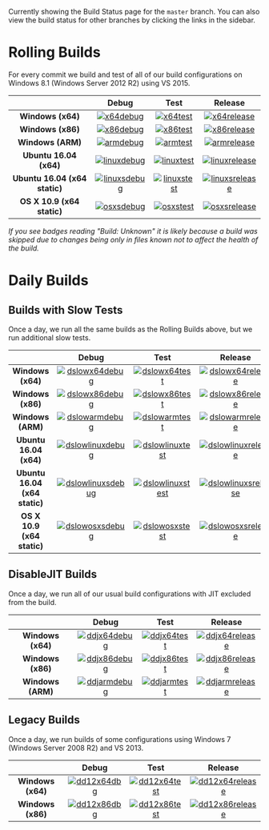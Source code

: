 Currently showing the Build Status page for the `master` branch. You can also view the build status for other branches by clicking the links in the sidebar.

# Rolling Builds

For every commit we build and test of all of our build configurations on Windows 8.1 (Windows Server 2012 R2) using VS 2015.

|                               | __Debug__ | __Test__ | __Release__ |
|:-----------------------------:|:---------:|:--------:|:-----------:|
| __Windows (x64)__             | [![x64debug][x64dbgicon]][x64dbglink] | [![x64test][x64testicon]][x64testlink] | [![x64release][x64relicon]][x64rellink] |
| __Windows (x86)__             | [![x86debug][x86dbgicon]][x86dbglink] | [![x86test][x86testicon]][x86testlink] | [![x86release][x86relicon]][x86rellink] |
| __Windows (ARM)__             | [![armdebug][armdbgicon]][armdbglink] | [![armtest][armtesticon]][armtestlink] | [![armrelease][armrelicon]][armrellink] |
| __Ubuntu 16.04 (x64)__        | [![linuxdebug][linuxdbgicon]][linuxdbglink] | [![linuxtest][linuxtesticon]][linuxtestlink] | [![linuxrelease][linuxrelicon]][linuxrellink] |
| __Ubuntu 16.04 (x64 static)__ | [![linuxsdebug][linuxsdbgicon]][linuxsdbglink] | [![linuxstest][linuxstesticon]][linuxstestlink] | [![linuxsrelease][linuxsrelicon]][linuxsrellink] |
| __OS X 10.9 (x64 static)__    | [![osxsdebug][osxsdbgicon]][osxsdbglink] | [![osxstest][osxstesticon]][osxstestlink] | [![osxsrelease][osxsrelicon]][osxsrellink] |

*If you see badges reading "Build: Unknown" it is likely because a build was skipped due to changes being only in files known not to affect the health of the build.*

[x64dbgicon]: http://dotnet-ci.cloudapp.net/job/Microsoft_ChakraCore/job/master/job/x64_debug/badge/icon
[x64dbglink]: http://dotnet-ci.cloudapp.net/job/Microsoft_ChakraCore/job/master/job/x64_debug/
[x64testicon]: http://dotnet-ci.cloudapp.net/job/Microsoft_ChakraCore/job/master/job/x64_test/badge/icon
[x64testlink]: http://dotnet-ci.cloudapp.net/job/Microsoft_ChakraCore/job/master/job/x64_test/
[x64relicon]: http://dotnet-ci.cloudapp.net/job/Microsoft_ChakraCore/job/master/job/x64_release/badge/icon
[x64rellink]: http://dotnet-ci.cloudapp.net/job/Microsoft_ChakraCore/job/master/job/x64_release/

[x86dbgicon]: http://dotnet-ci.cloudapp.net/job/Microsoft_ChakraCore/job/master/job/x86_debug/badge/icon
[x86dbglink]: http://dotnet-ci.cloudapp.net/job/Microsoft_ChakraCore/job/master/job/x86_debug/
[x86testicon]: http://dotnet-ci.cloudapp.net/job/Microsoft_ChakraCore/job/master/job/x86_test/badge/icon
[x86testlink]: http://dotnet-ci.cloudapp.net/job/Microsoft_ChakraCore/job/master/job/x86_test/
[x86relicon]: http://dotnet-ci.cloudapp.net/job/Microsoft_ChakraCore/job/master/job/x86_release/badge/icon
[x86rellink]: http://dotnet-ci.cloudapp.net/job/Microsoft_ChakraCore/job/master/job/x86_release/

[armdbgicon]: http://dotnet-ci.cloudapp.net/job/Microsoft_ChakraCore/job/master/job/arm_debug/badge/icon
[armdbglink]: http://dotnet-ci.cloudapp.net/job/Microsoft_ChakraCore/job/master/job/arm_debug/
[armtesticon]: http://dotnet-ci.cloudapp.net/job/Microsoft_ChakraCore/job/master/job/arm_test/badge/icon
[armtestlink]: http://dotnet-ci.cloudapp.net/job/Microsoft_ChakraCore/job/master/job/arm_test/
[armrelicon]: http://dotnet-ci.cloudapp.net/job/Microsoft_ChakraCore/job/master/job/arm_release/badge/icon
[armrellink]: http://dotnet-ci.cloudapp.net/job/Microsoft_ChakraCore/job/master/job/arm_release/

[linuxdbgicon]: http://dotnet-ci.cloudapp.net/job/Microsoft_ChakraCore/job/master/job/ubuntu_linux_debug/badge/icon
[linuxdbglink]: http://dotnet-ci.cloudapp.net/job/Microsoft_ChakraCore/job/master/job/ubuntu_linux_debug/
[linuxtesticon]: http://dotnet-ci.cloudapp.net/job/Microsoft_ChakraCore/job/master/job/ubuntu_linux_test/badge/icon
[linuxtestlink]: http://dotnet-ci.cloudapp.net/job/Microsoft_ChakraCore/job/master/job/ubuntu_linux_test/
[linuxrelicon]: http://dotnet-ci.cloudapp.net/job/Microsoft_ChakraCore/job/master/job/ubuntu_linux_release/badge/icon
[linuxrellink]: http://dotnet-ci.cloudapp.net/job/Microsoft_ChakraCore/job/master/job/ubuntu_linux_release/

[linuxsdbgicon]: http://dotnet-ci.cloudapp.net/job/Microsoft_ChakraCore/job/master/job/ubuntu_linux_debug_static/badge/icon
[linuxsdbglink]: http://dotnet-ci.cloudapp.net/job/Microsoft_ChakraCore/job/master/job/ubuntu_linux_debug_static/
[linuxstesticon]: http://dotnet-ci.cloudapp.net/job/Microsoft_ChakraCore/job/master/job/ubuntu_linux_test_static/badge/icon
[linuxstestlink]: http://dotnet-ci.cloudapp.net/job/Microsoft_ChakraCore/job/master/job/ubuntu_linux_test_static/
[linuxsrelicon]: http://dotnet-ci.cloudapp.net/job/Microsoft_ChakraCore/job/master/job/ubuntu_linux_release_static/badge/icon
[linuxsrellink]: http://dotnet-ci.cloudapp.net/job/Microsoft_ChakraCore/job/master/job/ubuntu_linux_release_static/

[osxsdbgicon]: http://dotnet-ci.cloudapp.net/job/Microsoft_ChakraCore/job/master/job/osx_osx_debug_static/badge/icon
[osxsdbglink]: http://dotnet-ci.cloudapp.net/job/Microsoft_ChakraCore/job/master/job/osx_osx_debug_static/
[osxstesticon]: http://dotnet-ci.cloudapp.net/job/Microsoft_ChakraCore/job/master/job/osx_osx_test_static/badge/icon
[osxstestlink]: http://dotnet-ci.cloudapp.net/job/Microsoft_ChakraCore/job/master/job/osx_osx_test_static/
[osxsrelicon]: http://dotnet-ci.cloudapp.net/job/Microsoft_ChakraCore/job/master/job/osx_osx_release_static/badge/icon
[osxsrellink]: http://dotnet-ci.cloudapp.net/job/Microsoft_ChakraCore/job/master/job/osx_osx_release_static/

# Daily Builds

## Builds with Slow Tests

Once a day, we run all the same builds as the Rolling Builds above, but we run additional slow tests.

|                               | __Debug__ | __Test__ | __Release__ |
|:-----------------------------:|:---------:|:--------:|:-----------:|
| __Windows (x64)__             | [![dslowx64debug][dslowx64dbgicon]][dslowx64dbglink] | [![dslowx64test][dslowx64testicon]][dslowx64testlink] | [![dslowx64release][dslowx64relicon]][dslowx64rellink] |
| __Windows (x86)__             | [![dslowx86debug][dslowx86dbgicon]][dslowx86dbglink] | [![dslowx86test][dslowx86testicon]][dslowx86testlink] | [![dslowx86release][dslowx86relicon]][dslowx86rellink] |
| __Windows (ARM)__             | [![dslowarmdebug][dslowarmdbgicon]][dslowarmdbglink] | [![dslowarmtest][dslowarmtesticon]][dslowarmtestlink] | [![dslowarmrelease][dslowarmrelicon]][dslowarmrellink] |
| __Ubuntu 16.04 (x64)__        | [![dslowlinuxdebug][dslowlinuxdbgicon]][dslowlinuxdbglink] | [![dslowlinuxtest][dslowlinuxtesticon]][dslowlinuxtestlink] | [![dslowlinuxrelease][dslowlinuxrelicon]][dslowlinuxrellink] |
| __Ubuntu 16.04 (x64 static)__ | [![dslowlinuxsdebug][dslowlinuxsdbgicon]][dslowlinuxsdbglink] | [![dslowlinuxstest][dslowlinuxstesticon]][dslowlinuxstestlink] | [![dslowlinuxsrelease][dslowlinuxsrelicon]][dslowlinuxsrellink] |
| __OS X 10.9 (x64 static)__    | [![dslowosxsdebug][dslowosxsdbgicon]][dslowosxsdbglink] | [![dslowosxstest][dslowosxstesticon]][dslowosxstestlink] | [![dslowosxsrelease][dslowosxsrelicon]][dslowosxsrellink] |

[dslowx64dbgicon]: http://dotnet-ci.cloudapp.net/job/Microsoft_ChakraCore/job/master/job/daily_slow_x64_debug/badge/icon
[dslowx64dbglink]: http://dotnet-ci.cloudapp.net/job/Microsoft_ChakraCore/job/master/job/daily_slow_x64_debug/
[dslowx64testicon]: http://dotnet-ci.cloudapp.net/job/Microsoft_ChakraCore/job/master/job/daily_slow_x64_test/badge/icon
[dslowx64testlink]: http://dotnet-ci.cloudapp.net/job/Microsoft_ChakraCore/job/master/job/daily_slow_x64_test/
[dslowx64relicon]: http://dotnet-ci.cloudapp.net/job/Microsoft_ChakraCore/job/master/job/daily_slow_x64_release/badge/icon
[dslowx64rellink]: http://dotnet-ci.cloudapp.net/job/Microsoft_ChakraCore/job/master/job/daily_slow_x64_release/

[dslowx86dbgicon]: http://dotnet-ci.cloudapp.net/job/Microsoft_ChakraCore/job/master/job/daily_slow_x86_debug/badge/icon
[dslowx86dbglink]: http://dotnet-ci.cloudapp.net/job/Microsoft_ChakraCore/job/master/job/daily_slow_x86_debug/
[dslowx86testicon]: http://dotnet-ci.cloudapp.net/job/Microsoft_ChakraCore/job/master/job/daily_slow_x86_test/badge/icon
[dslowx86testlink]: http://dotnet-ci.cloudapp.net/job/Microsoft_ChakraCore/job/master/job/daily_slow_x86_test/
[dslowx86relicon]: http://dotnet-ci.cloudapp.net/job/Microsoft_ChakraCore/job/master/job/daily_slow_x86_release/badge/icon
[dslowx86rellink]: http://dotnet-ci.cloudapp.net/job/Microsoft_ChakraCore/job/master/job/daily_slow_x86_release/

[dslowarmdbgicon]: http://dotnet-ci.cloudapp.net/job/Microsoft_ChakraCore/job/master/job/daily_slow_arm_debug/badge/icon
[dslowarmdbglink]: http://dotnet-ci.cloudapp.net/job/Microsoft_ChakraCore/job/master/job/daily_slow_arm_debug/
[dslowarmtesticon]: http://dotnet-ci.cloudapp.net/job/Microsoft_ChakraCore/job/master/job/daily_slow_arm_test/badge/icon
[dslowarmtestlink]: http://dotnet-ci.cloudapp.net/job/Microsoft_ChakraCore/job/master/job/daily_slow_arm_test/
[dslowarmrelicon]: http://dotnet-ci.cloudapp.net/job/Microsoft_ChakraCore/job/master/job/daily_slow_arm_release/badge/icon
[dslowarmrellink]: http://dotnet-ci.cloudapp.net/job/Microsoft_ChakraCore/job/master/job/daily_slow_arm_release/

[dslowlinuxdbgicon]: http://dotnet-ci.cloudapp.net/job/Microsoft_ChakraCore/job/master/job/daily_ubuntu_linux_debug/badge/icon
[dslowlinuxdbglink]: http://dotnet-ci.cloudapp.net/job/Microsoft_ChakraCore/job/master/job/daily_ubuntu_linux_debug/
[dslowlinuxtesticon]: http://dotnet-ci.cloudapp.net/job/Microsoft_ChakraCore/job/master/job/daily_ubuntu_linux_test/badge/icon
[dslowlinuxtestlink]: http://dotnet-ci.cloudapp.net/job/Microsoft_ChakraCore/job/master/job/daily_ubuntu_linux_test/
[dslowlinuxrelicon]: http://dotnet-ci.cloudapp.net/job/Microsoft_ChakraCore/job/master/job/daily_ubuntu_linux_release/badge/icon
[dslowlinuxrellink]: http://dotnet-ci.cloudapp.net/job/Microsoft_ChakraCore/job/master/job/daily_ubuntu_linux_release/

[dslowlinuxsdbgicon]: http://dotnet-ci.cloudapp.net/job/Microsoft_ChakraCore/job/master/job/daily_ubuntu_linux_debug_static/badge/icon
[dslowlinuxsdbglink]: http://dotnet-ci.cloudapp.net/job/Microsoft_ChakraCore/job/master/job/daily_ubuntu_linux_debug_static/
[dslowlinuxstesticon]: http://dotnet-ci.cloudapp.net/job/Microsoft_ChakraCore/job/master/job/daily_ubuntu_linux_test_static/badge/icon
[dslowlinuxstestlink]: http://dotnet-ci.cloudapp.net/job/Microsoft_ChakraCore/job/master/job/daily_ubuntu_linux_test_static/
[dslowlinuxsrelicon]: http://dotnet-ci.cloudapp.net/job/Microsoft_ChakraCore/job/master/job/daily_ubuntu_linux_release_static/badge/icon
[dslowlinuxsrellink]: http://dotnet-ci.cloudapp.net/job/Microsoft_ChakraCore/job/master/job/daily_ubuntu_linux_release_static/

[dslowosxsdbgicon]: http://dotnet-ci.cloudapp.net/job/Microsoft_ChakraCore/job/master/job/daily_osx_osx_debug_static/badge/icon
[dslowosxsdbglink]: http://dotnet-ci.cloudapp.net/job/Microsoft_ChakraCore/job/master/job/daily_osx_osx_debug_static/
[dslowosxstesticon]: http://dotnet-ci.cloudapp.net/job/Microsoft_ChakraCore/job/master/job/daily_osx_osx_test_static/badge/icon
[dslowosxstestlink]: http://dotnet-ci.cloudapp.net/job/Microsoft_ChakraCore/job/master/job/daily_osx_osx_test_static/
[dslowosxsrelicon]: http://dotnet-ci.cloudapp.net/job/Microsoft_ChakraCore/job/master/job/daily_osx_osx_release_static/badge/icon
[dslowosxsrellink]: http://dotnet-ci.cloudapp.net/job/Microsoft_ChakraCore/job/master/job/daily_osx_osx_release_static/

## DisableJIT Builds

Once a day, we run all of our usual build configurations with JIT excluded from the build.

|                   | __Debug__ | __Test__ | __Release__ |
|:-----------------:|:---------:|:--------:|:-----------:|
| __Windows (x64)__ | [![ddjx64debug][ddjx64dbgicon]][ddjx64dbglink] | [![ddjx64test][ddjx64testicon]][ddjx64testlink] | [![ddjx64release][ddjx64relicon]][ddjx64rellink] |
| __Windows (x86)__ | [![ddjx86debug][ddjx86dbgicon]][ddjx86dbglink] | [![ddjx86test][ddjx86testicon]][ddjx86testlink] | [![ddjx86release][ddjx86relicon]][ddjx86rellink] |
| __Windows (ARM)__ | [![ddjarmdebug][ddjarmdbgicon]][ddjarmdbglink] | [![ddjarmtest][ddjarmtesticon]][ddjarmtestlink] | [![ddjarmrelease][ddjarmrelicon]][ddjarmrellink] |

[ddjx64dbgicon]: http://dotnet-ci.cloudapp.net/job/Microsoft_ChakraCore/job/master/job/daily_disablejit_x64_debug/badge/icon
[ddjx64dbglink]: http://dotnet-ci.cloudapp.net/job/Microsoft_ChakraCore/job/master/job/daily_disablejit_x64_debug/
[ddjx64testicon]: http://dotnet-ci.cloudapp.net/job/Microsoft_ChakraCore/job/master/job/daily_disablejit_x64_test/badge/icon
[ddjx64testlink]: http://dotnet-ci.cloudapp.net/job/Microsoft_ChakraCore/job/master/job/daily_disablejit_x64_test/
[ddjx64relicon]: http://dotnet-ci.cloudapp.net/job/Microsoft_ChakraCore/job/master/job/daily_disablejit_x64_release/badge/icon
[ddjx64rellink]: http://dotnet-ci.cloudapp.net/job/Microsoft_ChakraCore/job/master/job/daily_disablejit_x64_release/

[ddjx86dbgicon]: http://dotnet-ci.cloudapp.net/job/Microsoft_ChakraCore/job/master/job/daily_disablejit_x86_debug/badge/icon
[ddjx86dbglink]: http://dotnet-ci.cloudapp.net/job/Microsoft_ChakraCore/job/master/job/daily_disablejit_x86_debug/
[ddjx86testicon]: http://dotnet-ci.cloudapp.net/job/Microsoft_ChakraCore/job/master/job/daily_disablejit_x86_test/badge/icon
[ddjx86testlink]: http://dotnet-ci.cloudapp.net/job/Microsoft_ChakraCore/job/master/job/daily_disablejit_x86_test/
[ddjx86relicon]: http://dotnet-ci.cloudapp.net/job/Microsoft_ChakraCore/job/master/job/daily_disablejit_x86_release/badge/icon
[ddjx86rellink]: http://dotnet-ci.cloudapp.net/job/Microsoft_ChakraCore/job/master/job/daily_disablejit_x86_release/

[ddjarmdbgicon]: http://dotnet-ci.cloudapp.net/job/Microsoft_ChakraCore/job/master/job/daily_disablejit_arm_debug/badge/icon
[ddjarmdbglink]: http://dotnet-ci.cloudapp.net/job/Microsoft_ChakraCore/job/master/job/daily_disablejit_arm_debug/
[ddjarmtesticon]: http://dotnet-ci.cloudapp.net/job/Microsoft_ChakraCore/job/master/job/daily_disablejit_arm_test/badge/icon
[ddjarmtestlink]: http://dotnet-ci.cloudapp.net/job/Microsoft_ChakraCore/job/master/job/daily_disablejit_arm_test/
[ddjarmrelicon]: http://dotnet-ci.cloudapp.net/job/Microsoft_ChakraCore/job/master/job/daily_disablejit_arm_release/badge/icon
[ddjarmrellink]: http://dotnet-ci.cloudapp.net/job/Microsoft_ChakraCore/job/master/job/daily_disablejit_arm_release/

## Legacy Builds

Once a day, we run builds of some configurations using Windows 7 (Windows Server 2008 R2) and VS 2013.

|                   | __Debug__ | __Test__ | __Release__ |
|:-----------------:|:---------------:|:--------------:|:-----------------:|
| __Windows (x64)__ | [![dd12x64dbg][dd12x64dbgicon]][dd12x64dbglink] | [![dd12x64test][dd12x64testicon]][dd12x64testlink] | [![dd12x64release][dd12x64relicon]][dd12x64rellink] |
| __Windows (x86)__ | [![dd12x86dbg][dd12x86dbgicon]][dd12x86dbglink] | [![dd12x86test][dd12x86testicon]][dd12x86testlink] | [![dd12x86release][dd12x86relicon]][dd12x86rellink] |

[dd12x64dbgicon]: http://dotnet-ci.cloudapp.net/job/Microsoft_ChakraCore/job/master/job/daily_dev12_x64_debug/badge/icon
[dd12x64dbglink]: http://dotnet-ci.cloudapp.net/job/Microsoft_ChakraCore/job/master/job/daily_dev12_x64_debug/
[dd12x64testicon]: http://dotnet-ci.cloudapp.net/job/Microsoft_ChakraCore/job/master/job/daily_dev12_x64_test/badge/icon
[dd12x64testlink]: http://dotnet-ci.cloudapp.net/job/Microsoft_ChakraCore/job/master/job/daily_dev12_x64_test/
[dd12x64relicon]: http://dotnet-ci.cloudapp.net/job/Microsoft_ChakraCore/job/master/job/daily_dev12_x64_release/badge/icon
[dd12x64rellink]: http://dotnet-ci.cloudapp.net/job/Microsoft_ChakraCore/job/master/job/daily_dev12_x64_release/

[dd12x86dbgicon]: http://dotnet-ci.cloudapp.net/job/Microsoft_ChakraCore/job/master/job/daily_dev12_x86_debug/badge/icon
[dd12x86dbglink]: http://dotnet-ci.cloudapp.net/job/Microsoft_ChakraCore/job/master/job/daily_dev12_x86_debug/
[dd12x86testicon]: http://dotnet-ci.cloudapp.net/job/Microsoft_ChakraCore/job/master/job/daily_dev12_x86_test/badge/icon
[dd12x86testlink]: http://dotnet-ci.cloudapp.net/job/Microsoft_ChakraCore/job/master/job/daily_dev12_x86_test/
[dd12x86relicon]: http://dotnet-ci.cloudapp.net/job/Microsoft_ChakraCore/job/master/job/daily_dev12_x86_release/badge/icon
[dd12x86rellink]: http://dotnet-ci.cloudapp.net/job/Microsoft_ChakraCore/job/master/job/daily_dev12_x86_release/
